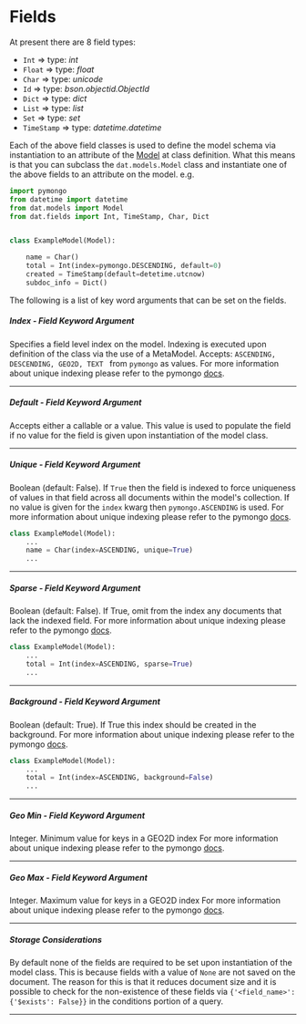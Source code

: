 # Fields

At present there are 8 field types:

- `Int` => type: *int*
- `Float` => type: *float*
- `Char` => type: *unicode*
- `Id` => type: *bson.objectid.ObjectId*
- `Dict` => type: *dict*
- `List` => type: *list*
- `Set` => type: *set*
- `TimeStamp` => type: *datetime.datetime*

Each of the above field classes is used to define the model schema via
instantiation to an attribute of the [Model](4_Models.md) at class definition.
What this means is that you can subclass the `dat.models.Model` class and
instantiate one of the above fields to an attribute on the model. e.g.

```python
import pymongo
from datetime import datetime
from dat.models import Model
from dat.fields import Int, TimeStamp, Char, Dict


class ExampleModel(Model):

    name = Char()
    total = Int(index=pymongo.DESCENDING, default=0)
    created = TimeStamp(default=detetime.utcnow)
    subdoc_info = Dict()
```

The following is a list of key word arguments that can be set on the fields.

##### Index - *Field Keyword Argument*
Specifies a field level index on the model. Indexing is executed upon definition
of the class via the use of a MetaModel. Accepts: `ASCENDING, DESCENDING, GEO2D, TEXT `
from `pymongo` as values.
For more information about unique indexing please refer to the pymongo
[docs](http://api.mongodb.org/python/current/api/pymongo/collection.html#pymongo.collection.Collection.create_index).


---

##### Default - *Field Keyword Argument*
Accepts either a callable or a value. This value is used to populate the field
if no value for the field is given upon instantiation of the model class.

---

##### Unique - *Field Keyword Argument*
Boolean (default: False). If `True` then the field is indexed to force uniqueness of values in
that field across all documents within the model's collection. If no value is
given for the `index` kwarg then `pymongo.ASCENDING` is used. For more
information about unique indexing please refer to the pymongo
[docs](http://api.mongodb.org/python/current/api/pymongo/collection.html#pymongo.collection.Collection.create_index).

```python
class ExampleModel(Model):
    ...
    name = Char(index=ASCENDING, unique=True)
    ...
```

---

##### Sparse - *Field Keyword Argument*
Boolean (default: False). If True, omit from the index any documents that lack the indexed field.
For more information about unique indexing please refer to the pymongo
[docs](http://api.mongodb.org/python/current/api/pymongo/collection.html#pymongo.collection.Collection.create_index).

```python
class ExampleModel(Model):
    ...
    total = Int(index=ASCENDING, sparse=True)
    ...
```

---

##### Background - *Field Keyword Argument*
Boolean (default: True). If True this index should be created in the background. For more
information about unique indexing please refer to the pymongo
[docs](http://api.mongodb.org/python/current/api/pymongo/collection.html#pymongo.collection.Collection.create_index).

```python
class ExampleModel(Model):
    ...
    total = Int(index=ASCENDING, background=False)
    ...
```

---

##### Geo Min - *Field Keyword Argument*
Integer. Minimum value for keys in a GEO2D index
For more information about unique indexing please refer to the pymongo
[docs](http://api.mongodb.org/python/current/api/pymongo/collection.html#pymongo.collection.Collection.create_index).

---

##### Geo Max - *Field Keyword Argument*
Integer. Maximum value for keys in a GEO2D index
For more information about unique indexing please refer to the pymongo
[docs](http://api.mongodb.org/python/current/api/pymongo/collection.html#pymongo.collection.Collection.create_index).

---

##### Storage Considerations
By default none of the fields are required to be set upon instantiation of the
model class. This is because fields with a value of `None` are not saved on
the document. The reason for this is that it reduces document size and it is
possible to check for the non-existence of these fields via
`{'<field_name>': {'$exists': False}}` in the conditions portion of a query.

---
